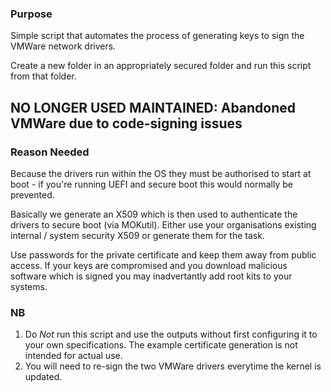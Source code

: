 ### Purpose
Simple script that automates the process of generating keys to sign the VMWare network drivers.

Create a new folder in an appropriately secured folder and run this script from that folder.

## NO LONGER USED MAINTAINED: Abandoned VMWare due to code-signing issues

### Reason Needed
Because the drivers run within the OS they must be authorised to start at boot - if you're running UEFI and secure boot this would normally be prevented.

Basically we generate an X509 which is then used to authenticate the drivers to secure boot (via MOKutil). Either use your organisations existing internal / system security X509 or generate them for the task.

Use passwords for the private certificate and keep them away from public access. If your keys are compromised and you download malicious software which is signed you may inadvertantly add root kits to your systems.  

### NB
1. Do *Not* run this script and use the outputs without first configuring it to your own specifications. The example certificate generation is not intended for actual use.
2. You will need to re-sign the two VMWare drivers everytime the kernel is updated. 
